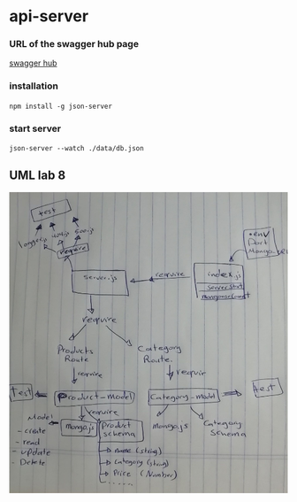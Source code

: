 # api-server


### URL of the swagger hub page
[swagger hub](https://app.swaggerhub.com/apis/raghad/default-title/0.1#/)


### installation

`npm install -g json-server`

### start server

`json-server --watch ./data/db.json`

## UML lab 8 
![Image](./assets/lab8.jpg)
